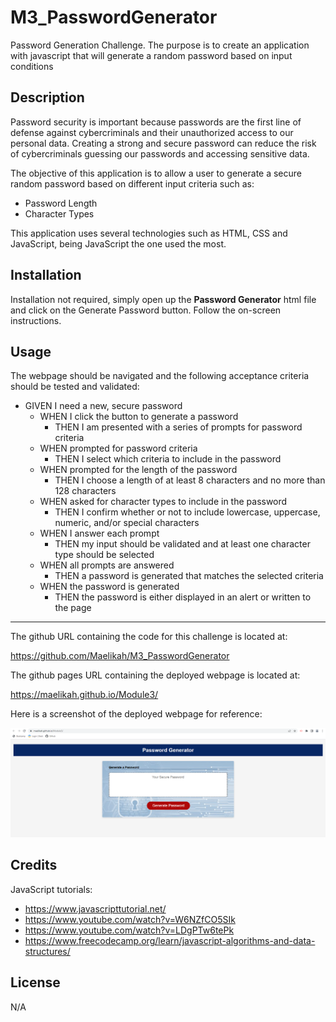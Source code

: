 # M3_PasswordGenerator
Password Generation Challenge. The purpose is to create an application with javascript that will generate a random password based on input conditions

## Description


Password security is important because passwords are the first line of defense against cybercriminals and their unauthorized access to our personal data. Creating a strong and secure password can reduce the risk of cybercriminals guessing our passwords and accessing sensitive data.

The objective of this application is to allow a user to generate a secure random password based on different input criteria such as: 

- Password Length
- Character Types

This application uses several technologies such as HTML, CSS and JavaScript, being JavaScript the one used the most. 


## Installation

Installation not required, simply open up the **Password Generator** html file and click on the Generate Password button. Follow the on-screen instructions.

## Usage

The webpage should be navigated and the following acceptance criteria should be tested and validated:

*	GIVEN I need a new, secure password
    *	WHEN I click the button to generate a password
        *	THEN I am presented with a series of prompts for password criteria
    *	WHEN prompted for password criteria
        *	THEN I select which criteria to include in the password
    *	WHEN prompted for the length of the password
        *	THEN I choose a length of at least 8 characters and no more than 128 characters
    *	WHEN asked for character types to include in the password
        *	THEN I confirm whether or not to include lowercase, uppercase, numeric, and/or special characters
    *	WHEN I answer each prompt
        *	THEN my input should be validated and at least one character type should be selected
    *	WHEN all prompts are answered
        *	THEN a password is generated that matches the selected criteria
    *	WHEN the password is generated
        *	THEN the password is either displayed in an alert or written to the page
---

The github URL containing the code for this challenge is located at:

https://github.com/Maelikah/M3_PasswordGenerator

The github pages URL containing the deployed webpage is located at:

https://maelikah.github.io/Module3/

Here is a screenshot of the deployed webpage for reference:

![Screenshot](assets/images/screenshot.png)

## Credits

JavaScript tutorials:

* https://www.javascripttutorial.net/
* https://www.youtube.com/watch?v=W6NZfCO5SIk
* https://www.youtube.com/watch?v=LDgPTw6tePk
* https://www.freecodecamp.org/learn/javascript-algorithms-and-data-structures/


## License

N/A

